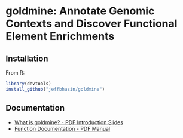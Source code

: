 # goldmine: Annotate Genomic Contexts and Discover Functional Element Enrichments

## Installation
From R:
```r
library(devtools)
install_github("jeffbhasin/goldmine")
```

## Documentation
* [What is goldmine? - PDF Introduction Slides](https://github.com/jeffbhasin/goldmine/blob/master/docs/goldmine-intro.pdf)
* [Function Documentation - PDF Manual](https://github.com/jeffbhasin/goldmine/blob/master/docs/goldmine-manual.pdf)
